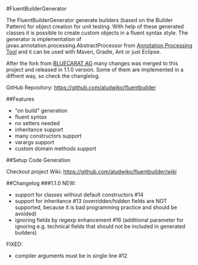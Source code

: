 #FluentBuilderGenerator

The FluentBuilderGenerator generate builders (based on the Builder Pattern) for object creation for unit testing. With help of these generated classes it is possible to create custom objects in a fluent syntax style. The generator is implementation of javax.annotation.processing.AbstractProcessor
 from [Annotation Processing Tool](http://docs.oracle.com/javase/7/docs/technotes/guides/apt/) and it can be used with Maven, Gradle, Ant or just Eclipse.

After the fork from [BLUECARAT AG](https://github.com/bluecarat/fluentbuilder) many changes was merged to this project and released in 1.1.0 version. Some of them are implemented in a diffrent way, so check the changlelog.

GitHub Repository: https://github.com/aludwiko/fluentbuilder

##Features
* "on build" generation
* fluent syntax
* no setters needed
* inheritance support
* many constructors support
* varargs support
* custom domain methods support

##Setup Code Generation

Checkout project Wiki: https://github.com/aludwiko/fluentbuilder/wiki

##Changelog
###1.1.0
NEW:
 * support for classes without default constructors #14
 * support for inheritance #13 (overridden/hidden fields are NOT supported, because it is bad programming practice and should be avoided)
 * ignoring fields by regexp enhancement #16 (additional parameter for ignoring e.g. technical fields that should not be included in generated builders)
 
FIXED:
 * compiler arguments must be in single line #12
